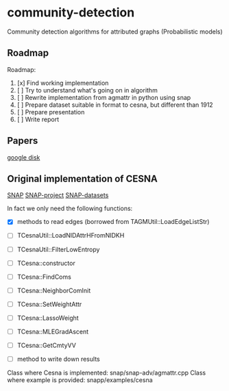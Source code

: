 # community-detection
Community detection algorithms for attributed graphs (Probabilistic models)

## Roadmap

Roadmap:
1. [x] Find working implementation
2. [ ] Try to understand what's going on in algorithm
3. [ ] Rewrite implementation from agmattr in python using snap
4. [ ] Prepare dataset suitable in format to cesna, but different than 1912
5. [ ] Prepare presentation
6. [ ] Write report

## Papers
[google disk](https://drive.google.com/drive/folders/1BtWmRUWvZIepF6DBLkTN3KMiKqUmW25Z?usp=sharing)


## Original implementation of CESNA
[SNAP](https://github.com/snap-stanford/snap)
[SNAP-project](http://snap.stanford.edu/)
[SNAP-datasets](http://snap.stanford.edu/data/index.html)

In fact we only need the following functions:
 - [x] methods to read edges (borrowed from TAGMUtil::LoadEdgeListStr)
 - [ ] TCesnaUtil::LoadNIDAttrHFromNIDKH
 - [ ] TCesnaUtil::FilterLowEntropy
 - [ ] TCesna::constructor
 - [ ] TCesna::FindComs
 - [ ] TCesna::NeighborComInit
 - [ ] TCesna::SetWeightAttr
 - [ ] TCesna::LassoWeight
 - [ ] TCesna::MLEGradAscent
 - [ ] TCesna::GetCmtyVV
 - [ ] method to write down results


Class where Cesna is implemented: snap/snap-adv/agmattr.cpp
Class where example is provided: snapp/examples/cesna
